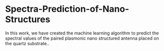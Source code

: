 # <strong> Spectra-Prediction-of-Nano-Structures </strong>
In this work, we have created the machine learning algorithm to predict the spectral values of the paired plasmonic nano structured antenna placed on the quartz substrate..




